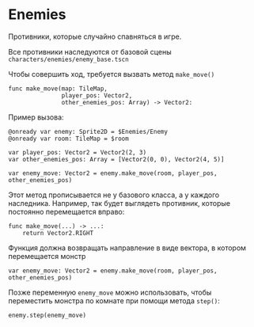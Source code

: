 # Enemies
Противники, которые случайно спавняться в игре.

Все противники наследуются от базовой сцены ```characters/enemies/enemy_base.tscn```

Чтобы совершить ход, требуется вызвать метод ```make_move()```
```gdscript
func make_move(map: TileMap,
			   player_pos: Vector2,
			   other_enemies_pos: Array) -> Vector2:
```
Пример вызова:
```gdscript
@onready var enemy: Sprite2D = $Enemies/Enemy
@onready var room: TileMap = $room

var player_pos: Vector2 = Vector2(2, 3)
var other_enemies_pos: Array = [Vector2(0, 0), Vector2(4, 5)]

var enemy_move: Vector2 = enemy.make_move(room, player_pos, other_enemies_pos)
```

Этот метод прописывается не у базового класса, а у каждого наследника. Например, так будет выглядеть противник, которые постоянно перемещается вправо:
```gdscript
func make_move(...) -> ...:
	return Vector2.RIGHT
```
Функция должна возвращать направление в виде вектора, в котором перемещается монстр
```gdscript
var enemy_move: Vector2 = enemy.make_move(room, player_pos, other_enemies_pos)
```

Позже переменную ```enemy_move``` можно использовать, чтобы переместить монстра по комнате при помощи метода ```step()```:
```gdscript
enemy.step(enemy_move)
```
